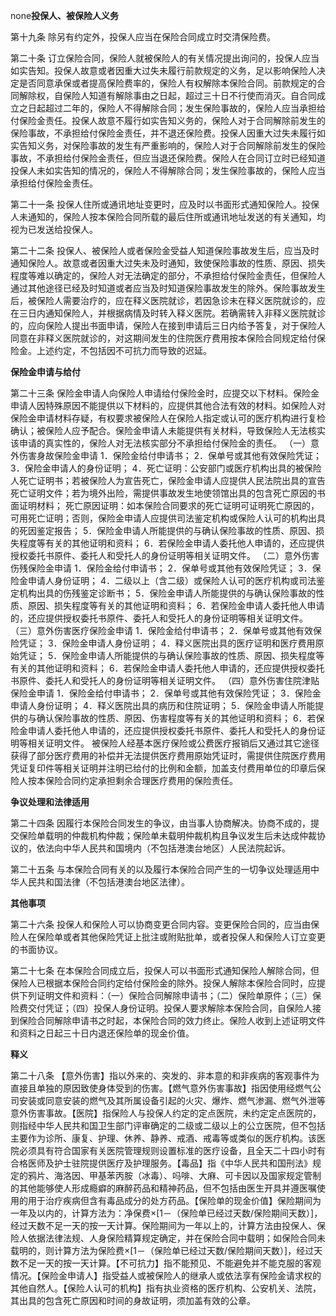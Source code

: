 none**投保人、被保险人义务**

第十九条 除另有约定外，投保人应当在保险合同成立时交清保险费。

第二十条 订立保险合同，保险人就被保险人的有关情况提出询问的，投保人应当如实告知。投保人故意或者因重大过失未履行前款规定的义务，足以影响保险人决定是否同意承保或者提高保险费率的，保险人有权解除本保险合同。前款规定的合同解除权，自保险人知道有解除事由之日起，超过三十日不行使而消灭。自合同成立之日起超过二年的，保险人不得解除合同；发生保险事故的，保险人应当承担给付保险金责任。投保人故意不履行如实告知义务的，保险人对于合同解除前发生的保险事故，不承担给付保险金责任，并不退还保险费。投保人因重大过失未履行如实告知义务，对保险事故的发生有严重影响的，保险人对于合同解除前发生的保险事故，不承担给付保险金责任，但应当退还保险费。保险人在合同订立时已经知道投保人未如实告知的情况的，保险人不得解除合同；发生保险事故的，保险人应当承担给付保险金责任。

第二十一条 投保人住所或通讯地址变更时，应及时以书面形式通知保险人。投保人未通知的，保险人按本保险合同所载的最后住所或通讯地址发送的有关通知，均视为已发送给投保人。

第二十二条 投保人、被保险人或者保险金受益人知道保险事故发生后，应当及时通知保险人。故意或者因重大过失未及时通知，致使保险事故的性质、原因、损失程度等难以确定的，保险人对无法确定的部分，不承担给付保险金责任，但保险人通过其他途径已经及时知道或者应当及时知道保险事故发生的除外。保险事故发生后，被保险人需要治疗的，应在释义医院就诊，若因急诊未在释义医院就诊的，应在三日内通知保险人，并根据病情及时转入释义医院。若确需转入非释义医院就诊的，应向保险人提出书面申请，保险人在接到申请后三日内给予答复，对于保险人同意在非释义医院就诊的，对这期间发生的住院医疗费用按本保险合同规定给付保险金。上述约定，不包括因不可抗力而导致的迟延。

**保险金申请与给付**

第二十三条 保险金申请人向保险人申请给付保险金时，应提交以下材料。保险金申请人因特殊原因不能提供以下材料的，应提供其他合法有效的材料。如保险人对保险金申请材料存疑，有权要求被保险人在保险人指定或认可的医疗机构进行复检确认；被保险人应予配合。保险金申请人未能提供有关材料，导致保险人无法核实该申请的真实性的，保险人对无法核实部分不承担给付保险金的责任。 （一）意外伤害身故保险金申请 1．保险金给付申请书； 2．保单号或其他有效保险凭证； 3．保险金申请人的身份证明； 4．死亡证明：公安部门或医疗机构出具的被保险人死亡证明书；若被保险人为宣告死亡，保险金申请人应提供人民法院出具的宣告死亡证明文件；若为境外出险，需提供事故发生地使领馆出具的包含死亡原因的书面证明材料； 死亡原因证明：如本保险合同要求的死亡证明可证明死亡原因的，可用死亡证明；否则，保险金申请人应提供司法鉴定机构或保险人认可的机构出具的死因鉴定报告； 5．保险金申请人所能提供的与确认保险事故的性质、原因、损失程度等有关的其他证明和资料； 6．若保险金申请人委托他人申请的，还应提供授权委托书原件、委托人和受托人的身份证明等相关证明文件。 （二）意外伤害伤残保险金申请 1．保险金给付申请书； 2．保单号或其他有效保险凭证； 3．保险金申请人身份证明； 4．二级以上（含二级）或保险人认可的医疗机构或司法鉴定机构出具的伤残鉴定诊断书； 5．保险金申请人所能提供的与确认保险事故的性质、原因、损失程度等有关的其他证明和资料； 6．若保险金申请人委托他人申请的，还应提供授权委托书原件、委托人和受托人的身份证明等相关证明文件。 （三）意外伤害医疗保险金申请 1．保险金给付申请书； 2．保单号或其他有效保险凭证； 3．保险金申请人身份证明； 4．释义医院出具的医疗证明和医疗费用原始凭证； 5．保险金申请人所能提供的与确认保险事故的性质、原因、损失程度等有关的其他证明和资料； 6．若保险金申请人委托他人申请的，还应提供授权委托书原件、委托人和受托人的身份证明等相关证明文件。 （四）意外伤害住院津贴保险金申请 1．保险金给付申请书； 2．保单号或其他有效保险凭证； 3．保险金申请人身份证明； 4．释义医院出具的病历和住院证明； 5．保险金申请人所能提供的与确认保险事故的性质、原因、伤害程度等有关的其他证明和资料； 6．若保险金申请人委托他人申请的，还应提供授权委托书原件、委托人和受托人的身份证明等相关证明文件。 被保险人经基本医疗保险或公费医疗报销后又通过其它途径获得了部分医疗费用的补偿并无法提供医疗费用原始凭证时，需提供住院医疗费用凭证复印件等相关证明并注明已给付的比例和金额，加盖支付费用单位的印章后保险人按本保险合同约定承担剩余合理医疗费用的保险责任。

**争议处理和法律适用**

第二十四条 因履行本保险合同发生的争议，由当事人协商解决。协商不成的，提交保险单载明的仲裁机构仲裁；保险单未载明仲裁机构且争议发生后未达成仲裁协议的，依法向中华人民共和国境内（不包括港澳台地区）人民法院起诉。

第二十五条 与本保险合同有关的以及履行本保险合同产生的一切争议处理适用中华人民共和国法律（不包括港澳台地区法律）。

**其他事项**

第二十六条 投保人和保险人可以协商变更合同内容。变更保险合同的，应当由保险人在保险单或者其他保险凭证上批注或附贴批单，或者投保人和保险人订立变更的书面协议。

第二十七条 在本保险合同成立后，投保人可以书面形式通知保险人解除合同，但保险人已根据本保险合同约定给付保险金的除外。投保人解除本保险合同时，应提供下列证明文件和资料：（一）保险合同解除申请书；（二）保险单原件；（三）保险费交付凭证；（四）投保人身份证明。投保人要求解除本保险合同，自保险人接到保险合同解除申请书之时起，本保险合同的效力终止。保险人收到上述证明文件和资料之日起三十日内退还保险单的现金价值。

**释义**

第二十八条 【意外伤害】指以外来的、突发的、非本意的和非疾病的客观事件为直接且单独的原因致使身体受到的伤害。【燃气意外伤害事故】指因使用经燃气公司安装或同意安装的燃气及其所属设备引起的火灾、爆炸、燃气渗漏、燃气外泄等意外伤害事故。【医院】指保险人与投保人约定的定点医院，未约定定点医院的，则指经中华人民共和国卫生部门评审确定的二级或二级以上的公立医院，但不包括主要作为诊所、康复、护理、休养、静养、戒酒、戒毒等或类似的医疗机构。该医院必须具有符合国家有关医院管理规则设置标准的医疗设备，且全天二十四小时有合格医师及护士驻院提供医疗及护理服务。【毒品】指《中华人民共和国刑法》规定的鸦片、海洛因、甲基苯丙胺（冰毒）、吗啡、大麻、可卡因以及国家规定管制的其他能够使人形成瘾癖的麻醉药品和精神药品，但不包括由医生开具并遵医嘱使用的用于治疗疾病但含有毒品成分的处方药品。【保险单的现金价值】保险期间为一年及以内的，计算方法为：净保费×[1－（保险单已经过天数/保险期间天数）]，经过天数不足一天的按一天计算。保险期间为一年以上的，计算方法由投保人、保险人依据法律法规、人身保险精算规定确定，并在保险合同中载明；如保险合同未载明的，则计算方法为保险费×[1－（保险单已经过天数/保险期间天数）]，经过天数不足一天的按一天计算。【不可抗力】指不能预见、不能避免并不能克服的客观情况。【保险金申请人】指受益人或被保险人的继承人或依法享有保险金请求权的其他自然人。【保险人认可的机构】指有执业资格的医疗机构、公安机关、法院，其出具的包含死亡原因和时间的身故证明，须加盖有效的公章。